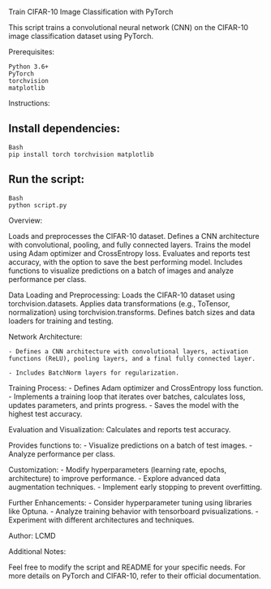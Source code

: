Train CIFAR-10 Image Classification with PyTorch

This script trains a convolutional neural network (CNN) on the CIFAR-10 image classification dataset using PyTorch.

Prerequisites:

    Python 3.6+
    PyTorch
    torchvision
    matplotlib
    
Instructions:

## Install dependencies:
    Bash
    pip install torch torchvision matplotlib

## Run the script:
    Bash
    python script.py

Overview:

Loads and preprocesses the CIFAR-10 dataset.
Defines a CNN architecture with convolutional, pooling, and fully connected layers.
Trains the model using Adam optimizer and CrossEntropy loss.
Evaluates and reports test accuracy, with the option to save the best performing model.
Includes functions to visualize predictions on a batch of images and analyze performance per class.

Data Loading and Preprocessing:
Loads the CIFAR-10 dataset using torchvision.datasets.
Applies data transformations (e.g., ToTensor, normalization) using torchvision.transforms.
Defines batch sizes and data loaders for training and testing.

Network Architecture:

    - Defines a CNN architecture with convolutional layers, activation functions (ReLU), pooling layers, and a final fully connected layer.
    
    - Includes BatchNorm layers for regularization.

Training Process:
    - Defines Adam optimizer and CrossEntropy loss function.
    - Implements a training loop that iterates over batches, calculates loss, updates parameters, and prints progress.
    - Saves the model with the highest test accuracy.

Evaluation and Visualization: Calculates and reports test accuracy.

Provides functions to:
    - Visualize predictions on a batch of test images.
    - Analyze performance per class.

Customization:
    - Modify hyperparameters (learning rate, epochs, architecture) to improve performance.
    - Explore advanced data augmentation techniques.
    - Implement early stopping to prevent overfitting.

Further Enhancements:
    - Consider hyperparameter tuning using libraries like Optuna.
    - Analyze training behavior with tensorboard pvisualizations.
    - Experiment with different architectures and techniques.

Author:
    LCMD

Additional Notes:

Feel free to modify the script and README for your specific needs.
For more details on PyTorch and CIFAR-10, refer to their official documentation.




